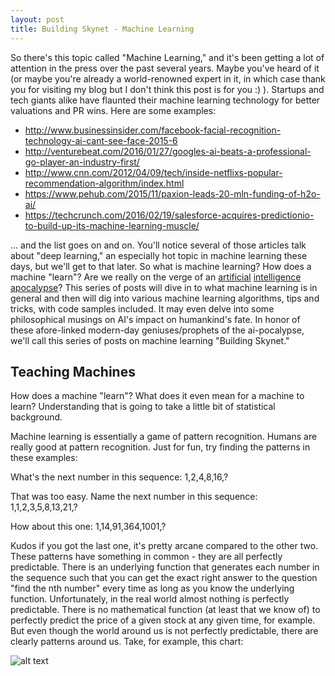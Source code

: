 ```yaml
---
layout: post
title: Building Skynet - Machine Learning
---
```


So there's this topic called "Machine Learning," and it's been getting a lot of attention in the press over the past several years. Maybe you've heard of it (or maybe you're already a world-renowned expert in it, in which case thank you for visiting my blog but I don't think this post is for you :) ). Startups and tech giants alike have flaunted their machine learning technology for better valuations and PR wins. Here are some examples:

* http://www.businessinsider.com/facebook-facial-recognition-technology-ai-cant-see-face-2015-6
* http://venturebeat.com/2016/01/27/googles-ai-beats-a-professional-go-player-an-industry-first/
* http://www.cnn.com/2012/04/09/tech/inside-netflixs-popular-recommendation-algorithm/index.html
* https://www.pehub.com/2015/11/paxion-leads-20-mln-funding-of-h2o-ai/
* https://techcrunch.com/2016/02/19/salesforce-acquires-predictionio-to-build-up-its-machine-learning-muscle/

... and the list goes on and on. You'll notice several of those articles talk about "deep learning," an especially hot topic in machine learning these days, but we'll get to that later. So what is machine learning? How does a machine "learn"? Are we really on the verge of an [artificial](http://www.dailymail.co.uk/sciencetech/article-2931375/Bill-Gates-says-fear-robot-uprising-Microsoft-founder-says-agrees-Elon-Musk-dangers-AI.html) [intelligence](http://www.vanityfair.com/news/2016/06/the-one-technology-that-terrifies-elon-musk) [apocalypse](http://www.bbc.com/news/technology-30290540)? This series of posts will dive in to what machine learning is in general and then will dig into various machine learning algorithms, tips and tricks, with code samples included. It may even delve into some philosophical musings on AI's impact on humankind's fate. In honor of these afore-linked modern-day geniuses/prophets of the ai-pocalypse, we'll call this series of posts on machine learning "Building Skynet."

## Teaching Machines

How does a machine "learn"? What does it even mean for a machine to learn? Understanding that is going to take a little bit of statistical background.

Machine learning is essentially a game of pattern recognition. Humans are really good at pattern recognition. Just for fun, try finding the patterns in these examples:

What's the next number in this sequence: 1,2,4,8,16,?

That was too easy. Name the next number in this sequence: 1,1,2,3,5,8,13,21,?

How about this one: 1,14,91,364,1001,?

Kudos if you got the last one, it's pretty arcane compared to the other two. These patterns have something in common - they are all perfectly predictable. There is an underlying function that generates each number in the sequence such that you can get the exact right answer to the question "find the nth number" every time as long as you know the underlying function. Unfortunately, in the real world almost nothing is perfectly predictable. There is no mathematical function (at least that we know of) to perfectly predict the price of a given stock at any given time, for example. But even though the world around us is not perfectly predictable, there are clearly patterns around us. Take, for example, this chart:

![alt text](http://www.mathresources.com/products/insidemath/figures/scatpl02.png)

